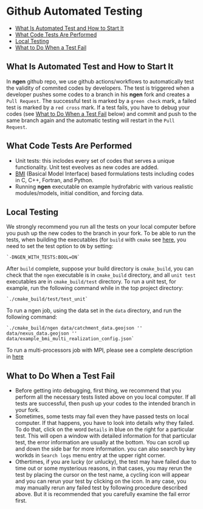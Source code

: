 # Github Automated Testing
- [What Is Automated Test and How to Start It](#what-to-do-when-a-test-fail)
- [What Code Tests Are Performed](#what-code-tests-are-performed)
- [Local Testing](#local-testing)
- [What to Do When a Test Fail](#what-to-do-when-a-test-fail)

## What Is Automated Test and How to Start It

In **ngen** github repo, we use github actions/workflows to automatically test the validity of commited codes by developers. The test is triggered when a developer pushes some codes to a branch in his **ngen** fork and creates a `Pull Request`. The successful test is marked by a `green check` mark, a failed test is marked by a `red cross` mark. If a test fails, you have to debug your codes (see [What to Do When a Test Fail](#what-to-do-when-a-test-fail) below) and commit and push to the same branch again and the automatic testing will restart in the `Pull Request`. 

## What Code Tests Are Performed

- Unit tests: this inclodes every set of codes that serves a unique functionality. Unit test eveolves as new codes are added.
- [BMI](https://bmi.readthedocs.io/en/stable/) (Basical Model Interface) based formulations tests including codes in C, C++, Fortran, and Python.
- Running **ngen** executable on example hydrofabric with various realistic modules/models, initial condition, and forcing data.

## Local Testing
We strongly recommend you run all the tests on your local computer before you push up the new codes to the branch in your fork. To be able to run the tests, when building the executables (for `build` with `cmake` see [here](https://github.com/stcui007/ngen/blob/ngen_automated_test/doc/BUILDS_AND_CMAKE.md), you need to set the test option to `ON` by setting:

    `-DNGEN_WITH_TESTS:BOOL=ON`

After `build` complete, suppose your build directory is `cmake_build`, you can check that the `ngen` executable is in `cmake_build` directory, and all `unit test` executables are in `cmake_build/test` directory. To run a unit test, for example, run the following command while in the top project directory:

    `./cmake_build/test/test_unit`

To run a ngen job, using the data set in the `data` directory, and run the following command:

    `./cmake_build/ngen data/catchment_data.geojson '' data/nexus_data.geojson '' data/example_bmi_multi_realization_config.json`

To run a multi-processors job with MPI, please see a complete description in [here](https://github.com/stcui007/ngen/blob/ngen_automated_test/doc/DISTRIBUTED_PROCESSING.md)

## What to Do When a Test Fail

- Before getting into debugging, first thing, we recommend that you perform all the necessary tests listed above on you local computer. If all tests are successful, then push up your codes to the intended branch in your fork.
- Sometimes, some tests may fail even they have passed tests on local computer. If that happens, you have to look into details why they failed. To do that, click on the word `Details` in blue on the right for a particular test. This will open a window with detailed information for that particular test, the error information are usually at the bottom. You can scroll up and down the side bar for more information. you can also search by key workds in `Search logs` menu entry at the upper right corner.
- Othertimes, if you are lucky (or unlucky), the test may have failed due to time out or some mysterious reasons, in that cases, you may rerun the test by placing the cursor on the test name, a cycling icon will appear and you can rerun your test by clicking on the icon. In any case, you may manually rerun any failed test by following procedure described above. But it is recommended that you carefully examine the fail error first.
